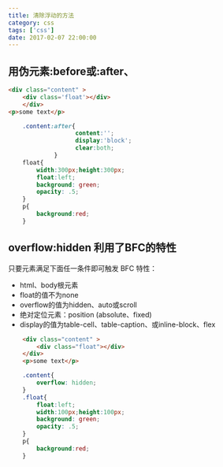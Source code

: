 ```yaml
---
title: 清除浮动的方法
category: css
tags: ['css']
date: 2017-02-07 22:00:00
---
```


## 用伪元素:before或:after、

```html
<div class="content" >
    <div class='float'></div>
    </div>	
<p>some text</p>
```

```css
    .content:after{
                   content:'';
                   display:'block';
                   clear:both;
             }
    float{
        width:300px;height:300px;
        float:left;
        background: green;
        opacity: .5;
    }
    p{
        background:red;
    }
```

## overflow:hidden 利用了BFC的特性
只要元素满足下面任一条件即可触发 BFC 特性：

- html、body根元素
- float的值不为none
- overflow的值为hidden、auto或scroll
- 绝对定位元素：position (absolute、fixed)
- display的值为table-cell、table-caption、或inline-block、flex


```html
    <div class="content" >
		<div class="float"></div>
	</div>	
	<p>some text</p>
```

```css
    .content{
        overflow: hidden;
    }
    .float{
        float:left;
        width:100px;height:100px;
        background: green;
        opacity: .5;
    }
    p{
        background:red;
    }
```

